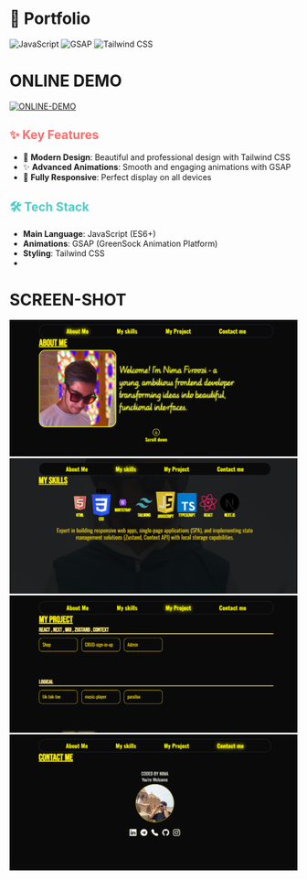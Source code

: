 

# <div align="left">🎨 Portfolio</div>

<p align="left">
  <img src="https://img.shields.io/badge/JavaScript-F7DF1E?style=for-the-badge&logo=javascript&logoColor=black" alt="JavaScript">
  <img src="https://img.shields.io/badge/GSAP-88CE02?style=for-the-badge&logo=greensock&logoColor=white" alt="GSAP">
  <img src="https://img.shields.io/badge/Tailwind_CSS-38B2AC?style=for-the-badge&logo=tailwind-css&logoColor=white" alt="Tailwind CSS">
</p>

# ONLINE DEMO
[![ONLINE-DEMO](https://img.shields.io/badge/online-Demo-green)](https://portfolio-cyan-rho-45.vercel.app/)
## <span style="color: #FF6B6B; font-weight: bold;">✨ Key Features</span>

- 🎨 **Modern Design**: Beautiful and professional design with Tailwind CSS
- ✨ **Advanced Animations**: Smooth and engaging animations with GSAP
- 📱 **Fully Responsive**: Perfect display on all devices


## <span style="color: #4ECDC4; font-weight: bold;">🛠️ Tech Stack</span>

- **Main Language**: JavaScript (ES6+)
- **Animations**: GSAP (GreenSock Animation Platform)
- **Styling**: Tailwind CSS
-
 # SCREEN-SHOT
<img src="src/ss/4.png" >
<img src="src/ss/3.png" >
<img src="src/ss/2.png" >
<img src="src/ss/1.png" >


